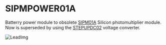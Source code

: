 # SIPMPOWER01A

Batterry power module to obsolete [SIPM01A](https://github.com/mlab-modules/SIPM01) Silicon photomultiplier module. 
Now is superseded by using the [STEPUPDC02](https://github.com/mlab-modules/STEPUPDC02) voltage converter. 

![LeadImg](doc/img/module_top_big.jpg) 
